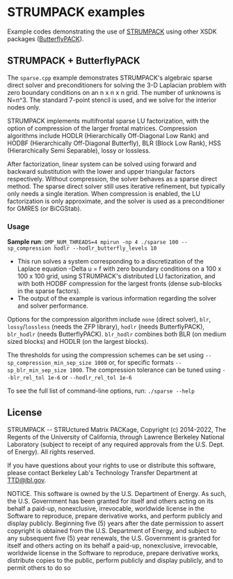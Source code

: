 <!--
STRUMPACK -- STRUctured Matrix PACKage, Copyright (c) 2014-2022, The
Regents of the University of California, through Lawrence Berkeley
National Laboratory (subject to receipt of any required approvals from
the U.S. Dept. of Energy).  All rights reserved.

If you have questions about your rights to use or distribute this
software, please contact Berkeley Lab's Technology Transfer Department
at TTD@lbl.gov.

NOTICE. This software is owned by the U.S. Department of Energy. As
such, the U.S. Government has been granted for itself and others
acting on its behalf a paid-up, nonexclusive, irrevocable, worldwide
license in the Software to reproduce, prepare derivative works, and
perform publicly and display publicly.  Beginning five (5) years after
the date permission to assert copyright is obtained from the
U.S. Department of Energy, and subject to any subsequent five (5) year
renewals, the U.S. Government is granted for itself and others acting
on its behalf a paid-up, nonexclusive, irrevocable, worldwide license
in the Software to reproduce, prepare derivative works, distribute
copies to the public, perform publicly and display publicly, and to
permit others to do so.
-->
# STRUMPACK examples

Example codes demonstrating the use of [STRUMPACK](https://portal.nersc.gov/project/sparse/strumpack/) using other XSDK packages ([ButterflyPACK](https://github.com/liuyangzhuan/ButterflyPACK)).

## STRUMPACK + ButterflyPACK

The `sparse.cpp` example demonstrates STRUMPACK's algebraic sparse
direct solver and preconditioners for solving the 3-D Laplacian
problem with zero boundary conditions on an n x n x n grid.  The
number of unknowns is N=n^3.  The standard 7-point stencil is used,
and we solve for the interior nodes only.

STRUMPACK implements multifrontal sparse LU factorization, with the
option of compression of the larger frontal matrices. Compression
algorithms include HODLR (Hierarchically Off-Diagonal Low Rank) and
HODBF (Hierarchically Off-Diagonal Butterfly), BLR (Block Low Rank),
HSS (Hierarchically Semi Separable), lossy or lossless.

After factorization, linear system can be solved using forward and
backward substitution with the lower and upper triangular factors
respectively. Without compression, the solver behaves as a sparse
direct method. The sparse direct solver still uses iterative
refinement, but typically only needs a single iteration.  When
compression is enabled, the LU factorization is only approximate, and
the solver is used as a preconditioner for GMRES (or BiCGStab).


### Usage

**Sample run**:   `OMP_NUM_THREADS=4 mpirun -np 4 ./sparse 100 --sp_compression hodlr --hodlr_butterfly_levels 10`

 - This run solves a system corresponding to a discretization
    of the Laplace equation -Delta u = f with zero boundary
    conditions on a 100 x 100 x 100 grid, using STRUMPACK's
    distributed LU factorization, and with both HODBF compression
    for the largest fronts (dense sub-blocks in the sparse factors).
 - The output of the example is various information regarding the
    solver and solver performance.

Options for the compression algorithm include `none` (direct solver),
`blr`, `lossy`/`lossless` (needs the ZFP library), `hodlr` (needs
ButterflyPACK), `blr_hodlr` (needs ButterflyPACK). `blr_hodlr`
combines both BLR (on medium sized blocks) and HODLR (on the largest
blocks).

The thresholds for using the compression schemes can be set using
`--sp_compression_min_sep_size 1000` or, for specific formats
``--sp_blr_min_sep_size 1000``.  The compression tolerance can be
tuned using `--blr_rel_tol 1e-6` or `--hodlr_rel_tol 1e-6`


To see the full list of command-line options, run: `./sparse --help`

## License
STRUMPACK -- STRUctured Matrix PACKage, Copyright (c) 2014-2022, The
Regents of the University of California, through Lawrence Berkeley
National Laboratory (subject to receipt of any required approvals from
the U.S. Dept. of Energy).  All rights reserved.

If you have questions about your rights to use or distribute this
software, please contact Berkeley Lab's Technology Transfer Department
at TTD@lbl.gov.

NOTICE. This software is owned by the U.S. Department of Energy. As
such, the U.S. Government has been granted for itself and others
acting on its behalf a paid-up, nonexclusive, irrevocable, worldwide
license in the Software to reproduce, prepare derivative works, and
perform publicly and display publicly.  Beginning five (5) years after
the date permission to assert copyright is obtained from the
U.S. Department of Energy, and subject to any subsequent five (5) year
renewals, the U.S. Government is granted for itself and others acting
on its behalf a paid-up, nonexclusive, irrevocable, worldwide license
in the Software to reproduce, prepare derivative works, distribute
copies to the public, perform publicly and display publicly, and to
permit others to do so
